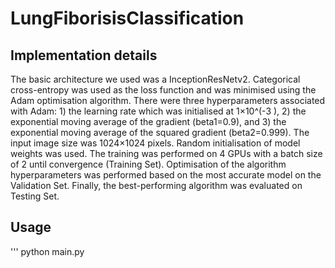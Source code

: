# LungFiborisisClassification
## Implementation details
The basic architecture we used was a InceptionResNetv2. Categorical cross-entropy was used as the loss function and was minimised using the Adam optimisation algorithm. There were three hyperparameters associated with Adam: 1) the learning rate which was initialised at 1×10^(-3 ), 2) the exponential moving average of the gradient (beta1=0.9), and 3) the exponential moving average of the squared gradient (beta2=0.999). The input image size was 1024×1024 pixels. Random initialisation of model weights was used. The training was performed on 4 GPUs with a batch size of 2 until convergence (Training Set). Optimisation of the algorithm hyperparameters was performed based on the most accurate model on the Validation Set. Finally, the best-performing algorithm was evaluated on Testing Set. 

## Usage
'''
python main.py
```
